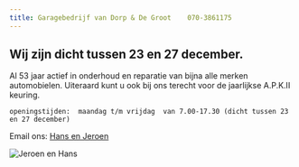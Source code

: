 ```yaml
---
title: Garagebedrijf van Dorp & De Groot    070-3861175
---
```

## Wij zijn dicht tussen 23 en 27 december.

Al 53 jaar actief in onderhoud en reparatie van bijna alle merken automobielen.
Uiteraard kunt u ook bij ons terecht voor de jaarlijkse A.P.K.II keuring.


```
openingstijden:  maandag t/m vrijdag  van 7.00-17.30 (dicht tussen 23 en 27 december)
```

Email ons: [Hans en Jeroen](mailto:info@vandorp-en-degroot.nl/)

![Jeroen en Hans](./images/dafenford.jpg "Daf en Ford")